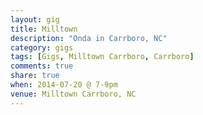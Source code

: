 ```yaml
---
layout: gig
title: Milltown
description: "Onda in Carrboro, NC"
category: gigs
tags: [Gigs, Milltown Carrboro, Carrboro]
comments: true
share: true
when: 2014-07-20 @ 7-9pm
venue: Milltown Carrboro, NC
---
```

